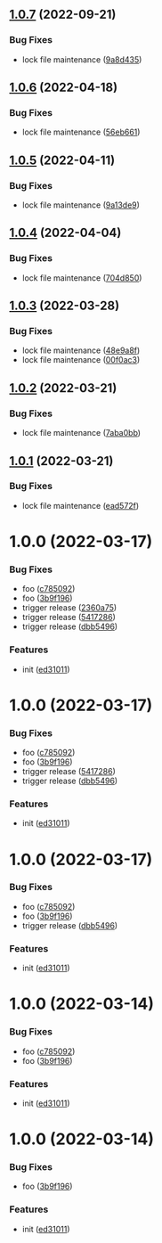 ## [1.0.7](https://github.com/dword-design/notion-dependency-graph/compare/v1.0.6...v1.0.7) (2022-09-21)


### Bug Fixes

* lock file maintenance ([9a8d435](https://github.com/dword-design/notion-dependency-graph/commit/9a8d43553c6323373c0572bd05a3c97ddd0cb5d6))

## [1.0.6](https://github.com/dword-design/notion-dependency-graph/compare/v1.0.5...v1.0.6) (2022-04-18)


### Bug Fixes

* lock file maintenance ([56eb661](https://github.com/dword-design/notion-dependency-graph/commit/56eb66175e1152ad68d1fd9188f94a4c8d17991e))

## [1.0.5](https://github.com/dword-design/notion-dependency-graph/compare/v1.0.4...v1.0.5) (2022-04-11)


### Bug Fixes

* lock file maintenance ([9a13de9](https://github.com/dword-design/notion-dependency-graph/commit/9a13de98812e380cde914da84c517963c875465a))

## [1.0.4](https://github.com/dword-design/notion-dependency-graph/compare/v1.0.3...v1.0.4) (2022-04-04)


### Bug Fixes

* lock file maintenance ([704d850](https://github.com/dword-design/notion-dependency-graph/commit/704d850c8ec46680a8fdb11a03b043cf91209218))

## [1.0.3](https://github.com/dword-design/notion-dependency-graph/compare/v1.0.2...v1.0.3) (2022-03-28)


### Bug Fixes

* lock file maintenance ([48e9a8f](https://github.com/dword-design/notion-dependency-graph/commit/48e9a8f92da89f094ea8e20f9b51ba3d3e8e507b))
* lock file maintenance ([00f0ac3](https://github.com/dword-design/notion-dependency-graph/commit/00f0ac3f42bc8bc579fdaf6431f0d449db3fcb60))

## [1.0.2](https://github.com/dword-design/notion-dependency-graph/compare/v1.0.1...v1.0.2) (2022-03-21)


### Bug Fixes

* lock file maintenance ([7aba0bb](https://github.com/dword-design/notion-dependency-graph/commit/7aba0bbc51836678c40e720ce1ff12e91d576559))

## [1.0.1](https://github.com/dword-design/notion-dependency-graph/compare/v1.0.0...v1.0.1) (2022-03-21)


### Bug Fixes

* lock file maintenance ([ead572f](https://github.com/dword-design/notion-dependency-graph/commit/ead572f291f6435c93728d0031aa9fec6c34d5f9))

# 1.0.0 (2022-03-17)


### Bug Fixes

* foo ([c785092](https://github.com/dword-design/notion-dependency-graph/commit/c7850924881099c6de2ca690a64a4509c7177206))
* foo ([3b9f196](https://github.com/dword-design/notion-dependency-graph/commit/3b9f196128db3975a07dcede8ff726e4b4eec3a3))
* trigger release ([2360a75](https://github.com/dword-design/notion-dependency-graph/commit/2360a752256a70dc570ae346674633b2907f3396))
* trigger release ([5417286](https://github.com/dword-design/notion-dependency-graph/commit/5417286b94180168160beb3a434ac3d44c5e21bb))
* trigger release ([dbb5496](https://github.com/dword-design/notion-dependency-graph/commit/dbb5496bb25f18b42c8a99c2b81e42393ea57c0f))


### Features

* init ([ed31011](https://github.com/dword-design/notion-dependency-graph/commit/ed31011d5ce2289a638d7110cf7412bf776d5ca2))

# 1.0.0 (2022-03-17)


### Bug Fixes

* foo ([c785092](https://github.com/dword-design/notion-dependency-graph/commit/c7850924881099c6de2ca690a64a4509c7177206))
* foo ([3b9f196](https://github.com/dword-design/notion-dependency-graph/commit/3b9f196128db3975a07dcede8ff726e4b4eec3a3))
* trigger release ([5417286](https://github.com/dword-design/notion-dependency-graph/commit/5417286b94180168160beb3a434ac3d44c5e21bb))
* trigger release ([dbb5496](https://github.com/dword-design/notion-dependency-graph/commit/dbb5496bb25f18b42c8a99c2b81e42393ea57c0f))


### Features

* init ([ed31011](https://github.com/dword-design/notion-dependency-graph/commit/ed31011d5ce2289a638d7110cf7412bf776d5ca2))

# 1.0.0 (2022-03-17)


### Bug Fixes

* foo ([c785092](https://github.com/dword-design/notion-dependency-graph/commit/c7850924881099c6de2ca690a64a4509c7177206))
* foo ([3b9f196](https://github.com/dword-design/notion-dependency-graph/commit/3b9f196128db3975a07dcede8ff726e4b4eec3a3))
* trigger release ([dbb5496](https://github.com/dword-design/notion-dependency-graph/commit/dbb5496bb25f18b42c8a99c2b81e42393ea57c0f))


### Features

* init ([ed31011](https://github.com/dword-design/notion-dependency-graph/commit/ed31011d5ce2289a638d7110cf7412bf776d5ca2))

# 1.0.0 (2022-03-14)


### Bug Fixes

* foo ([c785092](https://github.com/dword-design/notion-dependency-graph/commit/c7850924881099c6de2ca690a64a4509c7177206))
* foo ([3b9f196](https://github.com/dword-design/notion-dependency-graph/commit/3b9f196128db3975a07dcede8ff726e4b4eec3a3))


### Features

* init ([ed31011](https://github.com/dword-design/notion-dependency-graph/commit/ed31011d5ce2289a638d7110cf7412bf776d5ca2))

# 1.0.0 (2022-03-14)


### Bug Fixes

* foo ([3b9f196](https://github.com/dword-design/notion-dependency-graph/commit/3b9f196128db3975a07dcede8ff726e4b4eec3a3))


### Features

* init ([ed31011](https://github.com/dword-design/notion-dependency-graph/commit/ed31011d5ce2289a638d7110cf7412bf776d5ca2))
